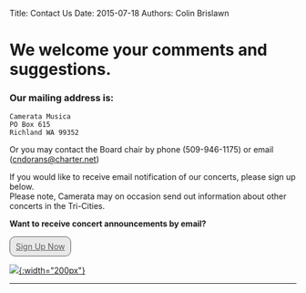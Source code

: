 Title: Contact Us 
Date: 2015-07-18
Authors: Colin Brislawn

# We welcome your comments and suggestions.

### Our mailing address is:
	Camerata Musica
	PO Box 615
	Richland WA 99352

Or you may contact the Board chair by phone (509-946-1175) or email ([cndorans@charter.net](mailto:cndorans@charter.net))

If you would like to receive email notification of our concerts, please sign up below. <br>
Please note, Camerata may on occasion send out information about other concerts in the Tri-Cities.

<strong>Want to receive concert announcements by email?</strong>
<!-- BEGIN: Constant Contact Email List Form Button -->
<a href="https://visitor.r20.constantcontact.com/d.jsp?llr=p4srkqcab&amp;p=oi&amp;m=1102207044591&amp;sit=rqpqngpdb&amp;f=ecb71989-d1f8-420b-9cc4-ce725dba2096" class="button" style="border: 1px solid rgb(91, 91, 91); color: rgb(91, 91, 91); display: inline-block; padding: 8px 10px; text-shadow: none; border-radius: 10px; background-color: rgb(232, 232, 232);">Sign Up Now</a>

[![ ]({filename}/images/safe-subscribe.png){:width="200px"}](http://www.constantcontact.com/safesubscribe.jsp)


---
